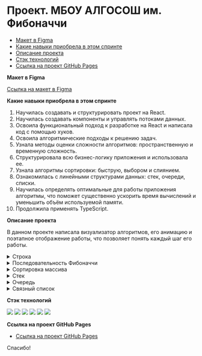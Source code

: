 # Проект. МБОУ АЛГОСОШ им. Фибоначчи

- [Макет в Figma](#figma)
- [Какие навыки приобрела в этом спринте](#skills)
- [Описание проекта](#about)
- [Стэк технологий](#stack)
- [Ссылка на проект GitHub Pages](https://krekser37.github.io/St_burgers/)

<a name='figma'>**Макет в Figma**</a>

[Ссылка на макет в Figma](https://www.figma.com/file/RIkypcTQN5d37g7RRTFid0/Algososh_external_link?node-id=0%3A1)

<a name='skills'>**Какие навыки приобрела в этом спринте**</a>

1. Научилась создавать и структурировать проект на React.
2. Научилась создавать компоненты и управлять потоками данных.
3. Освоила функциональный подход к разработке на React и написала код с помощью хуков.
4. Освоила алгоритмические подходы к решению задач.
5. Узнала методы оценки сложности алгоритмов: пространственную и временную сложность.
6. Структурировала всю бизнес-логику приложения и использовала ее.
7. Узнала алгоритмы сортировки: быструю, выбором и слиянием.
8. Ознакомилась с линейными структурами данных: стек, очереди, списки.
9. Научилась определять оптимальные для работы приложения алгоритмы, что поможет существенно ускорить время вычислений и уменьшить объём используемой памяти.
10. Продолжила применять TypeScript.

<a name='about'>**Описание проекта**</a>

В данном проекте написала визуализатор алгоритмов, его анимацию и поэтапное отображение работы, что позволяет понять каждый шаг его работы.

<details><summary>Строка</summary>

На этом экране предстоит развернуть строку.

Начальное состояние страницы

![Начальное состояние страницы](README_static/Untitled.png)

Введите текст в инпут и нажмите развернуть.

Сначала на экране появляется слово, буквы которого записаны в синие кружки.

![Строка в исходном виде](README_static/Untitled%201.png)

Строка в исходном виде

Два кандидата на сортировку подсвечены цветом `#D252E1`. Уже отсортированные элементы выделены `#7FE051`.

На скриншоте показана строка, в которой поменяли местами крайние символы:

![Промежуточный этап разворота строки](README_static/Untitled%202.png)

Промежуточный этап разворота строки

Выделение повторяется, пока полностью не развернётся строка.
Анимация выполняется плавно.

</details>

<details><summary>Последовательность Фибоначчи</summary>
На этом экране предстоит сгенерировать `n` чисел последовательности Фибоначчи.

![Начальное состояние страницы](README_static/Untitled%203.png)

Начальное состояние страницы

Например, ввели 4, тогда на экране появиться ряд 1, 1, 2, 3, 5. В инпут можно вводить только положительные целые числа. И так как последовательность бесконечна, добавлена максимальная граница ввода 1 ≤ `n`≤ 19.

Элементы отображаются постепенно. Сначала появляется один, потом второй, третий и так до `n`. Пока ряд появился не полностью.

![Сгенерированная последовательность](README_static/Untitled%204.png)

Сгенерированная последовательность

Анимация выполняется плавно.

</details>

<details><summary>Сортировка массива</summary>
На этом экране визуализированы алгоритмы сортировки выбором и пузырьком по возрастанию или по убыванию.

![Начальное состояние страницы](README_static/Untitled%205.png)

Начальное состояние страницы

Задается рандомный массив случайных целых чисел $[0; 100]$, минимальное количество элементов массива `minLen = 3`, максимальное `maxLen = 17`. Максимальное значение элемента массива равно 100, это же значение является процентным соотношением высоты столбца. В качестве максимальной высоты взяли 340px.

Когда нажимаете «По убыванию» или «По возрастанию», запускается процесс сортировки в зависимости от выбранного способа: выбором или пузырьком.

Сортировка массива выполняется плавно.

</details>

<details><summary>Стек</summary>

На этом экране визуализировано удаление и добавление элементов в структуру данных стек

![Начальное состояние страницы](README_static/Untitled%206.png)

Начальное состояние страницы

Если ввести в инпут значение и нажать «Добавить», в стеке появляется первый элемент, который необходимо отрисовать на странице.

Инпут очищается после добавления элемента в стек.

При добавлении ещё одного элемента справа от предыдущего появляется Circle с новым значением и индексом 1. И теперь уже над ним отображается подпись `top`. В момент добавления на долю секунды подсвечивается новый элемент цветом `#D252E1`.

Если в инпуте нет числа, по клику на кнопку «Добавить» метод `push(item)` не вызывается.

Если нажать «Удалить», из стека извлекается только верхний элемент. Удаляемый элемент выделяется цветом, надпись `top` перемещается на его левого соседа.

Если в стеке всего один элемент, то после нажатия «Удалить» на странице не отображаются никакие элементы стека.

По клику на кнопку «Очистить» из стека удаляются все элементы сразу.

</details>

<details><summary>Очередь</summary>
На этом экране визуализированы удаление и добавление элементов в структуру данных «очередь».

![Начальное состояние страницы](README_static/Untitled%207.png)

Начальное состояние страницы

Если ввести в инпут значение 2 и нажать «Добавить», элемент отображается под индексом 0. Также на элементе есть указатели `head` и `tail`. Инпут при этом очищается.

![Очередь с одним элементом](README_static/Untitled%208.png)

Очередь с одним элементом

При добавлении элементов в очередь позиция tail смещается, на долю секунды новый элемент выделяется цветом `#D252E1`.

![Очередь из трёх элементов в момент добавления](README_static/Untitled%209.png)

Очередь из трёх элементов в момент добавления

Теперь если нажать «Удалить», из очереди извлекается элемент под индексом 0 (на долю секунды подсвечивается `#D252E1`), a `head` перемещается на элемент с индексом 1.

![Очередь после `dequeue();`](README_static/Untitled%2010.png)

Очередь после `dequeue();`

</details>

<details><summary>Связный список</summary>

На этом экране реализованы удаление и добавление элементов в связный список.

![Начальное состояние страницы](README_static/Untitled%2011.png)

Начальное состояние страницы

**При добавлении в head** элемент появляется над первым элементом вместо надписи head.

![Добавление в head](README_static/Untitled%2012.png)

Добавление в head

Затем он занимает первое место в списке и на долю секунды выделяется зелёным цветом. Теперь над новым элементом написано head, и он указывает на предыдущий head-элемент.

![Отображение нового элемента в head](README_static/Untitled%2013.png)

Отображение нового элемента в head

**При добавлении в tail** элемент появляется в хвосте над элементом с надписью tail. Затем он занимает последнее место в списке и на долю секунды выделяется зелёным цветом. Теперь под новым элементом написано tail.

**При добавлении элемента по индексу** должны быть заполнены два поля: «Введите значение» и «Введите индекс». Вся анимация выполняется поэтапно:

- По клику на «Добавить по индексу» новый элемент отображается над первым элементом.
- Пока ищем нужный индекс, поочерёдно подсвечиваются элементы. Добавляемый элемент перепрыгивает по списку до искомого индекса.
- Когда индекс найден, отображается новый элемент над ним и добавляется.

В этом примере число 10 должно занимать индекс 2.

![Добавление по индексу. Поиск индекса](README_static/Untitled%2014.png)

Добавление по индексу. Поиск индекса

После успешного добавления 10 стоит под порядковым номером 2 и указывает на 34. Новый добавленный элемент выделите цветом. Через долю секунды все цветовые выделения и лоадер на кнопке — вставка завершена.

![Добавление по индексу. Новый элемент в списке](README_static/Untitled%2015.png)

Добавление по индексу. Новый элемент в списке

**При удалении элемента по индексу** сначала выделяются цветом элементы, пока не достигнем нужного индекса. Затем очищается значение в элементе и снизу отображается маленький кружок с удаляемым значением.

Например, ввели индекс 2 и нажали «Удалить по индексу». Сначала цветом выделяется элемент с индексом 0, потом с индексом 1, и когда дошли до нужного индекса, то удаляется элемент из связного списка:

![Удаление элемента под индексом 2](README_static/Untitled%2016.png)

Удаление элемента под индексом 2

**При удалении элемента из tail** кружок замещает надпись tail.

![Удаление элемента из tail](README_static/Untitled%2017.png)

Удаление элемента из tail

При удалении новый элемент отображать под элементами списка.

</details>


<a name='stack'>**Стэк технологий**</a>

<img src="https://img.shields.io/badge/HTML-696969?style=for-the-badge&logo=HTML5&logoColor=#F7DF1E"> <img src="https://img.shields.io/badge/CSS3-696969?style=for-the-badge&logo=CSS3&logoColor=blue"> <img src="https://img.shields.io/badge/BEM-696969?style=for-the-badge&logo=BEM&logoColor=#F7DF1E"> <img src="https://img.shields.io/badge/JavaScript-696969?style=for-the-badge&logo=JavaScript&logoColor=#F7DF1E">  <img src="https://img.shields.io/badge/github-696969?style=for-the-badge&logo=github&logoColor=#F7DF1E"> <img src="https://img.shields.io/badge/Visual Studio Code-696969?style=for-the-badge&logo=Visual Studio Code&logoColor=#F7DF1E">
  
 <a name='project'>**Ссылка на проект GitHub Pages**</a>

* [Ссылка на проект GitHub Pages](https://krekser37.github.io/algososhMy/)

Спасибо!

